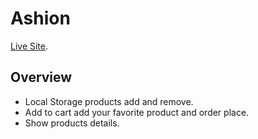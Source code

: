 # Ashion 
[Live Site](https://ashions.netlify.app/).

## Overview
* Local Storage products add and remove.
* Add to cart add your favorite product and order place.
* Show products details.


